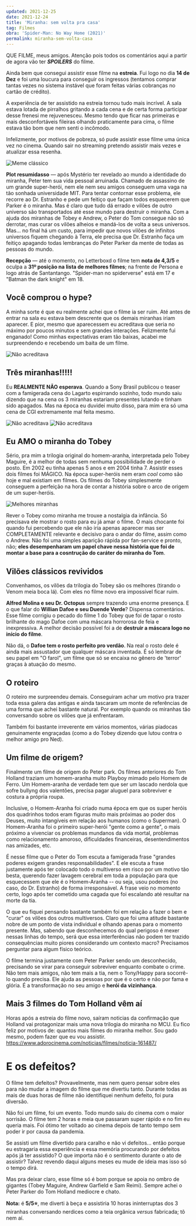 ```yaml
---
updated: 2021-12-25
date: 2021-12-24
title: 'Miranha: sem volta pra casa'
tag: Filmes
obra: 'Spider-Man: No Way Home (2021)'
permalink: miranha-sem-volta-casa
---
```


QUE FILME, meus amigos. Atenção pois todos os comentários aqui a partir de agora vão ter **_SPOILERS_** do filme.

Ainda bem que consegui assistir esse filme na **estreia**. Fui logo no dia **14 de Dez** e foi uma loucura para conseguir os ingressos (tentamos comprar tantas vezes no sistema instável que foram feitas várias cobranças no cartão de crédito).

A experiência de ter assistido na estreia tornou tudo mais incrível. A sala estava lotada de pirralhos gritando a cada cena e de certa forma participar desse frenesi me rejuvenesceu. Mesmo tendo que ficar nas primeiras e mais desconfortáveis fileiras olhando praticamente para cima, o filme estava tão bom que nem senti o incômodo.

Infelizmente, por motivos de pobreza, só pude assistir esse filme uma única vez no cinema. Quando sair no streaming pretendo assistir mais vezes e atualizar essa resenha.

![Meme clássico](/assets/filmes/homem-aranha/meme-dos-miranhas.webp)

**Plot resumidasso** — após Mystério ter revelado ao mundo a identidade do miranha, Peter tem sua vida pessoal arruinada. Chamado de assassino de um grande super-herói, nem ele nem seu amigos conseguem uma vaga na tão sonhada universidade MIT. Para tentar contornar esse problema, ele recorre ao Dr. Estranho e pede um feitiço que façam todos esquecerem que Parker é o miranha. Mas é claro que tudo dá errado e vilões de outro universo são transportados até esse mundo para destruir o miranha. Com a ajuda dos miranhas de Tobey e Andrew, o Peter do Tom consegue não só derrotar, mas curar os vilões alheios e mandá-los de volta a seus universos. Mas... no final há um custo, para impedir que novos vilões de infinitos universos fiquem chegando à Terra, ele precisa que Dr. Estranho faça um feitiço apagando todas lembranças do Peter Parker da mente de todas as pessoas do mundo.  

**Recepção** — até o momento, no Letterboxd o filme tem **nota de 4,3/5** e oculpa a **31º posição na lista de melhores filmes**; na frente de Persona e logo atrás de Santantango. "Spider-man no spiderverse" está em 17 e "Batman the dark knight" em 18.

## Você comprou o hype?

A minha sorte é que eu realmente achei que o filme ia ser ruim. Até antes de entrar na sala eu estava bem descrente que os demais miranhas iriam aparecer. E pior, mesmo que aparecessem eu acreditava que seria no máximo por poucos minutos e sem grandes interações. Felizmente fui enganado! Como minhas expectativas eram tão baixas, acabei me surpreendendo e recebendo um baita de um filme.

![Não acreditava](/assets/filmes/homem-aranha/lagarto-espirra.jpg)

## Três miranhas!!!!!

Eu **REALMENTE NÃO esperava**. Quando a Sony Brasil publicou o teaser com a famigerada cena do Lagarto espirrando sozinho, todo mundo saiu dizendo que na cena os 3 miranhas estariam presentes lutando e tinham sido apagados. Mas na época eu duvidei muito disso, para mim era só uma cena de CGI extremamente mal feita mesmo.

![Não acreditava](/assets/filmes/homem-aranha/tt-votacao2.jpg)
![Não acreditava](/assets/filmes/homem-aranha/tt-sem-volta.jpg)

## Eu AMO o miranha do Tobey

Sério, pra mim a trilogia original do homem-aranha, interpretada pelo Tobey Maguire, é a melhor de todas sem nenhuma possibilidade de perder o posto. Em 2002 eu tinha apenas 5 anos e em 2004 tinha 7. Assistir esses dois filmes foi MÁGICO. Na época super-heróis nem eram _cool_ como são hoje e mal existiam em filmes. Os filmes do Tobey simplesmente conseguem a perfeição na hora de contar a história sobre o arco de origem de um super-heróis.

![Melhores miranhas](/assets/filmes/homem-aranha/melhores-miranhas.jpg)

Rever o Tobey como miranha me trouxe a nostalgia da infância. Só precisava ele mostrar o rosto para eu já amar o filme. O mais chocante foi quando fui percebendo que ele não iria apenas aparecer mas ser COMPLETAMENTE relevante e decisivo para o andar do filme, assim como o Andrew. Não foi uma simples aparição rápida por fan-service e pronto, não; **eles desempenharam um papel chave nessa história que foi de montar a base para a cosntrução do caráter do miranha do Tom**.

## Vilões clássicos revividos

Convenhamos, os vilões da trilogia do Tobey são os melhores (tirando o Venom meia boca lá). Com eles no filme novo era impossível ficar ruim.

**Alfred Molina e seu Dr. Octopus** sempre trazendo uma enorme presença. E o que falar do **Willian Dafoe e seu Duende Verde**? Dispensa comentários. Esse filme corrigiu o pecado do filme 1 do Tobey que foi de tapar o rosto brilhante do mago Dafoe com uma máscara horrorosa de feia e inexpressiva. A melhor decisão possível foi a de **destruir a máscara logo no início do filme**.

Não dá, o **Dafoe tem o rosto perfeito pro verdão**. Na real o rosto dele é ainda mais assustador que qualquer máscara inventada. É só lembrar de seu papel em "O farol", um filme que só se encaixa no gênero de 'terror' graças à atuação do mesmo.

## O roteiro

O roteiro me surpreendeu demais. Conseguiram achar um motivo pra trazer toda essa galera das antigas e ainda tascaram um monte de referências de uma forma que achei bastante natural. Por exemplo quando os miranhas tão conversando sobre os vilões que já enfrentaram.

Também foi bastante irreverente em vários momentos, várias piadocas genuinamente engraçadas (como a do Tobey dizendo que lutou contra o melhor amigo pro Ned).

## Um filme de origem?

Finalmente um filme de origem do Peter park.  Os filmes anteriores do Tom Holland traziam um homem-aranha muito Playboy mimado pelo Homem de Ferro. Um Homem-aranha de verdade tem que ser um lascado nerdola que sofre bullyng dos valentões, precisa pagar aluguel para sobreviver e costura a própria roupa.

Inclusive, o Homem-Aranha foi criado numa época em que os super heróis dos quadrinhos todos eram figuras muito mais próximas ao poder dos Deuses, muito intangíveis em relação aos humanos (como o Superman). O Homem-Aranha foi o primeiro super-herói "gente como a gente",  o mais próximo a vivenciar os problemas mundanos da vida mortal,  problemas como relacionamento amoroso, dificuldades financeiras, desentendimentos nas amizades, etc.

É nesse filme que o Peter do Tom escuta a famigerada frase "grandes poderes exigem grandes responsabilidades". E ele escuta a frase justamente após ter colocado todo o multiverso em risco por um motivo tão besta, querendo fazer lavagem cerebral em toda a população para que esquecessem que ele é o Homem-Aranha -- ou seja, usou poderes (no caso, do Dr. Estranho) de forma irresponsável. A frase veio no momento certo, logo após ter cometido uma cagada que foi escalando até resultar na morte da tia.

O que eu fiquei pensando bastante também foi em relação a fazer o bem e "curar" os vilões dos outros multiversos. Claro que foi uma atitude bastante nobre de um ponto de vista individual e olhando apenas para o momento presente. Mas, sabendo que desconhecemos do qual perigoso é mexer nessas linhas do tempo, será que essa interferências não podem ter trazido consequências muito piores considerando um contexto macro? Precisamos perguntar para algum físico teórico.

O filme termina justamente com Peter Parker sendo um desconhecido, precisando se virar para conseguir sobreviver enquanto combate o crime. Não tem mais amigos, não tem mais a tia, nem o Tony/Happy para socorrê-lo quando precisa. Ele ajuda as pessoas por que é o certo e não por fama e glória. É a transformação no seu amigo e **herói da vizinhança**.

## Mais 3 filmes do Tom Holland vêm aí

Horas após a estreia do filme novo, saíram noticias da confirmação que Holland vai protagonizar mais uma nova trilogia do miranha no MCU. Eu fico feliz por motivos de: quantos mais filmes do miranha melhor. Sou gado mesmo, podem fazer que eu vou assistir. <https://www.adorocinema.com/noticias/filmes/noticia-161487/>

# E os defeitos?

O filme tem defeitos? Provavelmente, mas nem quero pensar sobre eles para não mudar a imagem do filme que me divertiu tanto. Durante todas as mais de duas horas de filme não identifiquei nenhum defeito, foi pura diversão.

Não foi um filme, foi um evento. Todo mundo saiu do cinema com o maior sorrisão. O filme tem 2 horas e meia que passaram super rápido e no fim eu queria mais. Foi ótimo ter voltado ao cinema depois de tanto tempo sem poder ir por causa da pandemia.

Se assisti um filme divertido para caralho e não vi defeitos... então porque eu estragaria essa experiência e essa memória procurando por defeitos após já ter assistido? O que importa não é o sentimento durante o ato de assistir? Talvez revendo daqui alguns meses eu mude de ideia mas isso só o tempo dirá.

Mas pra deixar claro, esse filme só é bom porque se apoia no ombro de gigantes (Tobey Maguire, Andrew Garfield e Sam Reimi). Sempre achei o Peter Parker do Tom Holland mediocre e chato.

**Nota:** é **5/5⭐**, me diverti à beça e assistiria 10 horas ininterruptas dos 3 miranhas conversando nerdices como a teia orgânica _versus_ fabricada; tô nem aí.
